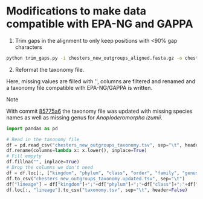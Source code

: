 # Modifications to make data compatible with EPA-NG and GAPPA

1. Trim gaps in the alignment to only keep positions with <90% gap characters

```bash
python trim_gaps.py -i chesters_new_outgroups_aligned.fasta.gz -o chesters_new_outgroups_aligned.trim0.9.fasta -f 0.9
```

2. Reformat the taxonomy file. 

Here, missing values are filled with '', columns are filtered and renamed and a
taxonomy file compatible with EPA-NG/GAPPA is written.


> [!NOTE] 
> With commit
> [85775a6](https://github.com/insect-biome-atlas/paper-bioinformatic-methods/commit/85775a6a67398b642e9dff23086f5cd6878d6755)
> the taxonomy file was updated with missing species names as well as missing
> genus for _Anoploderomorpha izumii_.

```python
import pandas as pd

# Read in the taxonomy file
df = pd.read_csv("chesters_new_outgroups_taxonomy.tsv", sep="\t", header=0, index_col=0)
df.rename(columns=lambda x: x.lower(), inplace=True)
# Fill empyty
df.fillna("", inplace=True)
# Drop the columns we don't need
df = df.loc[:, ["kingdom", "phylum", "class", "order", "family", "genus", "species"]]
df.to_csv("chesters_new_outgroups_taxonomy.updated.tsv", sep="\t")
df["lineage"] = df["kingdom"]+";"+df["phylum"]+";"+df["class"]+";"+df["order"]+";"+df["family"]+";"+df["genus"]+";"+df["species"]
df.loc[:, "lineage"].to_csv("taxonomy.tsv", sep="\t", header=False)
```